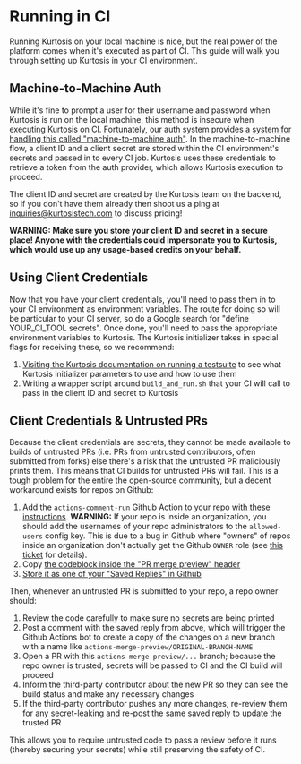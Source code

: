 Running in CI
=============
Running Kurtosis on your local machine is nice, but the real power of the platform comes when it's executed as part of CI. This guide will walk you through setting up Kurtosis in your CI environment.

Machine-to-Machine Auth
-----------------------
While it's fine to prompt a user for their username and password when Kurtosis is run on the local machine, this method is insecure when executing Kurtosis on CI. Fortunately, our auth system provides [a system for handling this called "machine-to-machine auth"](https://auth0.com/docs/flows/client-credentials-flow). In the machine-to-machine flow, a client ID and a client secret are stored within the CI environment's secrets and passed in to every CI job. Kurtosis uses these credentials to retrieve a token from the auth provider, which allows Kurtosis execution to proceed.

The client ID and secret are created by the Kurtosis team on the backend, so if you don't have them already then shoot us a ping at [inquiries@kurtosistech.com](mailto:inquiries@kurtosistech.com) to discuss pricing!

**WARNING: Make sure you store your client ID and secret in a secure place! Anyone with the credentials could impersonate you to Kurtosis, which would use up any usage-based credits on your behalf.**

Using Client Credentials
------------------------
Now that you have your client credentials, you'll need to pass them in to your CI environment as environment variables. The route for doing so will be particular to your CI server, so do a Google search for "define YOUR_CI_TOOL secrets". Once done, you'll need to pass the appropriate environment variables to Kurtosis. The Kurtosis initializer takes in special flags for receiving these, so we recommend:

1. [Visiting the Kurtosis documentation on running a testsuite](./testsuite-details.md#running-a-testsuite) to see what Kurtosis initializer parameters to use and how to use them
2. Writing a wrapper script around `build_and_run.sh` that your CI will call to pass in the client ID and secret to Kurtosis

Client Credentials & Untrusted PRs
----------------------------------
Because the client credentials are secrets, they cannot be made available to builds of untrusted PRs (i.e. PRs from untrusted contributors, often submitted from forks) else there's a risk that the untrusted PR maliciously prints them. This means that CI builds for untrusted PRs will fail. This is a tough problem for the entire the open-source community, but a decent workaround exists for repos on Github:

1. Add the `actions-comment-run` Github Action to your repo [with these instructions](https://github.com/mieubrisse/actions-comment-run/tree/allowed-users-for-orgs#introduce-this-action). **WARNING:** If your repo is inside an organization, you should add the usernames of your repo administrators to the `allowed-users` config key. This is due to a bug in Github where "owners" of repos inside an organization don't actually get the Github `OWNER` role (see [this ticket](https://github.community/t/github-actions-have-me-as-contributor-role-when-im-owner/138933/9) for details).
1. Copy [the codeblock inside the "PR merge preview" header](https://github.com/mieubrisse/actions-comment-run/tree/allowed-users-for-orgs#pr-merge-preview)
1. [Store it as one of your "Saved Replies" in Github](https://github.com/mieubrisse/actions-comment-run/tree/allowed-users-for-orgs#tips-saved-replies)

Then, whenever an untrusted PR is submitted to your repo, a repo owner should:

1. Review the code carefully to make sure no secrets are being printed
1. Post a comment with the saved reply from above, which will trigger the Github Actions bot to create a copy of the changes on a new branch with a name like `actions-merge-preview/ORIGINAL-BRANCH-NAME`
1. Open a PR with this `actions-merge-preview/...` branch; because the repo owner is trusted, secrets will be passed to CI and the CI build will proceed
1. Inform the third-party contributor about the new PR so they can see the build status and make any necessary changes
1. If the third-party contributor pushes any more changes, re-review them for any secret-leaking and re-post the same saved reply to update the trusted PR

This allows you to require untrusted code to pass a review before it runs (thereby securing your secrets) while still preserving the safety of CI.
